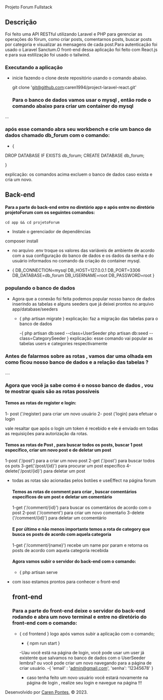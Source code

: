 Projeto Forum Fullstack
## Descrição

Foi feito uma API RESTful utilizando Laravel e PHP para gerenciar as operações do fórum, como criar posts, comentarnos posts, buscar posts por categoria e visualizar as mensagens de cada post.Para autenticação foi usado o Laravel Sanctum.O front-end dessa aplicação foi feito com React.js e para sua estilização foi usado o tailwind.


### Executando a aplicação

 - inicie fazendo o clone deste repositório usando o comando abaixo.

    git clone 'git@github.com:caren1994/project-laravel-react.git'
   
   ### Para o banco de dados vamos usar o mysql , então rode o comando abaixo para criar um container do mysql

...

### após esse comando abra seu workbench e crie um banco de dados chamado db_forum com o comando:
- {
  
DROP DATABASE IF EXISTS db_forum; 
CREATE DATABASE db_forum;

}

explicação: os comandos acima excluem o banco de dados caso exista e cria um novo.

## Back-end

#### Para a parte do back-end entre no diretório app e após entre no diretório projetoForum com os seguintes comandos:
    cd app && cd projetoForum

- Instale o gerenciador de dependẽncias

composer install

- no arquivo .env troque os valores das variáveis de ambiente de acordo com a sua configuração do banco de dados e os dados da senha e do usuário informados no comando da criação do container mysql.

-  {
DB_CONNECTION=mysql
DB_HOST=127.0.0.1
DB_PORT=3306
DB_DATABASE=db_forum
DB_USERNAME=root
DB_PASSWORD=root
 }

### populando o banco de dados

- Agora que a conexão foi feita podemos popular nosso banco de dados inserindo as tabelas e alguns seeders que já deixei prontos no arquivo app/database/seeders

  - {
php artisan migrate 
    }
    explicação: faz a migração das tabelas para o banco de dados

    -{
php artisan db:seed --class=UserSeeder
php artisan db:seed --class=CategorySeeder
    }
   explicação: esse comando vai popular as tabelas users e categories respectivamente

### Antes de falarmos sobre as rotas , vamos dar uma olhada em como ficou nosso banco de dados e a relação das tabelas ?
....

### Agora que vocẽ ja sabe como é o nosso banco de dados , vou te mostrar quais são as rotas possíveis
#### Temos as rotas de register e login:
1- post ('/register) para criar um novo usuário
2- post ('login) para efetuar o login 

vale resaltar que após o login um token é recebido e ele é enviado em todas as requisições para autorização da rotas.
#### Temos as rotas de Post , para buscar todos os posts, buscar 1 post específico, criar um novo post e de deletar um post

1-post ('/post') para a criar um novo post
2-get ('/post')  para buscar todos os pots
3-get('/post/{id}') para procurar um post específico
4-delete('/post/{id}') para deletar um post

- todas as rotas são acionadas pelos botões e useEffect na página forum

  #### Temos as rotas de comment para criar , buscar comentários específicos de um post e deletar um comentário
  1-get ('/comment/{id}') para buscar os comentários de acordo com o post
  2-post ('/comment') para criar um novo comentaŕio
  3-delete ('/comment/{id}') para deletar um ccomentário
  #### E por último e não menos importante temos a rota de category  que  busca os posts de acordo com aquela categoria
  1-get ('/comment/{name}') recebe um name por param e retorna os posts de acordo com aquela categoria recebida

  #### Agora vamos subir o servidor do back-end com o comando:
  - {
    php artisan serve

- com isso estamos prontos para conhecer o front-end

  ## front-end

  ### Para a parte do front-end deixe o servidor do back-end rodando e abra um novo terminal  e entre no diretório do front-end com o comando:

  - {
    cd frontend
    }
    logo após vamos subir a aplicação com o comando;

    - {
   npm run start
    }

    -Uau você está na página de login, você pode usar um user já existente que salvamos no banco de dados com o UserSeeder lembra? ou você pode criar um novo navegando para a página de criar usuário.
    -{
'email' : 'admin@gmail.com',
'senha': '12345678'
}

    - caso tenha feito um novo usuário você estará novamente na página de login , realize seu login e navegue na página !!!

  

Desenvolvido por [Caren Pontes](https://www.linkedin.com/in/caren-oliveira-pontes/), © 2023.
